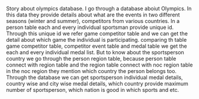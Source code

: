 Story about olympics database.
I go through a database aboiut Olympics. In this data they provide details about what are the events in two different seasons (winter and summer), competitors from various countries. In a person table each and every individual sportsman provide unique id. Through this unique id we refer game competitor table and we can get the detail about which game the individual is participating. comparing th table game competitor table, competitor event table and medal table we get the each and every individual medal list. But to know about the sportsperson country we go through the person region table, because person table connect with region table and the region table connect with noc region table in the noc region they mention which country the person belongs too. Through the database we can get sportsperson individual medal details, country wise and city wise medal details, which country provide maximum number of sportsperson, which nation is good in which sports and etc. 
